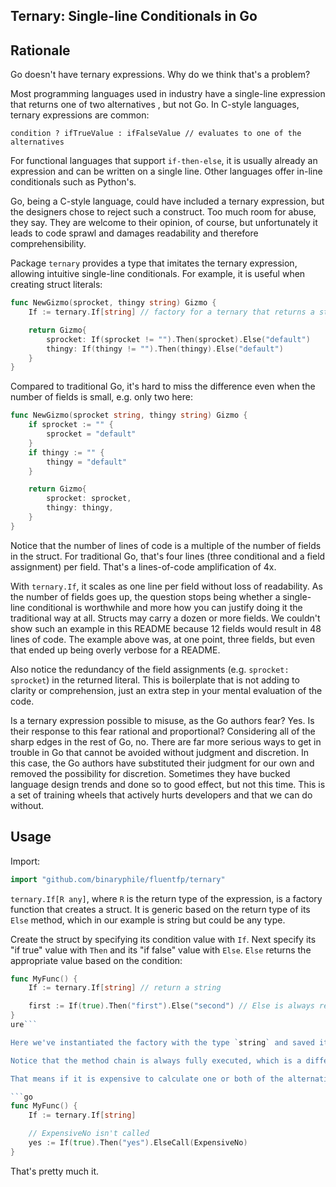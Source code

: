 ## Ternary: Single-line Conditionals in Go

## Rationale

Go doesn't have ternary expressions.  Why do we think that's a problem?

Most programming languages used in industry have a single-line expression that returns one of two alternatives , but not Go.  In C-style languages, ternary expressions are common:

```
condition ? ifTrueValue : ifFalseValue // evaluates to one of the alternatives
```

For functional languages that support `if-then-else`, it is usually already an expression and can be written on a single line.  Other languages offer in-line conditionals such as Python's.

Go, being a C-style language, could have included a ternary expression, but the designers chose to reject such a construct.  Too much room for abuse, they say.  They are welcome to their opinion, of course, but unfortunately it leads to code sprawl and damages readability and therefore comprehensibility.

Package `ternary` provides a type that imitates the ternary expression, allowing intuitive single-line conditionals.  For example, it is useful when creating struct literals:

```go
func NewGizmo(sprocket, thingy string) Gizmo {
	If := ternary.If[string] // factory for a ternary that returns a string

	return Gizmo{
		sprocket: If(sprocket != "").Then(sprocket).Else("default")
		thingy: If(thingy != "").Then(thingy).Else("default")
	}
}
```

Compared to traditional Go, it's hard to miss the difference even when the number of fields is small, e.g. only two here:

```go
func NewGizmo(sprocket string, thingy string) Gizmo {
	if sprocket := "" {
		sprocket = "default"
	}
	if thingy := "" {
		thingy = "default"
	}

	return Gizmo{
		sprocket: sprocket,
		thingy: thingy,
	}
}
```

Notice that the number of lines of code is a multiple of the number of fields in the struct.  For traditional Go, that's four lines (three conditional and a field assignment) per field.  That's a lines-of-code amplification of 4x.

With `ternary.If`, it scales as one line per field without loss of readability.  As the number of fields goes up, the question stops being whether a single-line conditional is worthwhile and more how you can justify doing it the traditional way at all.   Structs may carry a dozen or more fields.  We couldn't show such an example in this README because 12 fields would result in 48 lines of code.  The example above was, at one point, three fields, but even that ended up being overly verbose for a README.

Also notice the redundancy of the field assignments (e.g. `sprocket: sprocket`)  in the returned literal.  This is boilerplate that is not adding to clarity or comprehension, just an extra step in your mental evaluation of the code.

Is a ternary expression possible to misuse, as the Go authors fear?  Yes.  Is their response to this fear rational and proportional?  Considering all of the sharp edges in the rest of Go, no.  There are far more serious ways to get in trouble in Go that cannot be avoided without judgment and discretion.  In this case, the Go authors have substituted their judgment for our own and removed the possibility for discretion.  Sometimes they have bucked language design trends and done so to good effect, but not this time.  This is a set of training wheels that actively hurts developers and that we can do without.

## Usage

Import:

```go
import "github.com/binaryphile/fluentfp/ternary"
```

`ternary.If[R any]`, where `R` is the return type of the expression, is a factory function that creates a struct.  It is generic based on the return type of its `Else` method, which in our example is string but could be any type.

Create the struct by specifying its condition value with `If`.  Next specify its "if true" value with `Then` and its "if false" value with `Else`.  `Else` returns the appropriate value based on the condition:

```go
func MyFunc() {
	If := ternary.If[string] // return a string

	first := If(true).Then("first").Else("second") // Else is always required
}
ure```

Here we've instantiated the factory with the type `string` and saved it to the variable `If`, which has the added benefit of shortening the name.  Since we are using it for expressiveness in close-quarters, it's important for it to read naturally.

Notice that the method chain is always fully executed, which is a difference from the short-circuiting behavior of the traditional `if-then-else` statement.  With an `if` statement, the branch of code not selected is simply ignored.  Here, whatever arguments are given to `Then` and `Else` are analogous to the branches, but since they are parameters to a method call, they are both always evaluated before being passed into the method.

That means if it is expensive to calculate one or both of the alternative values, you want to defer that execution and not do it all if the condition doesn't call for it.  For this purpose, there are `Call` versions of the `Then` and `Else` methods, i.e. `ThenCall` and `ElseCall`. When triggered by the condition, `...Call` calls the no-argument function that it was given to produce a value.  If not triggered by the condition, the function is never called and so short-circuits execution.

```go
func MyFunc() {
	If := ternary.If[string]

	// ExpensiveNo isn't called
	yes := If(true).Then("yes").ElseCall(ExpensiveNo)
}
```

That's pretty much it.